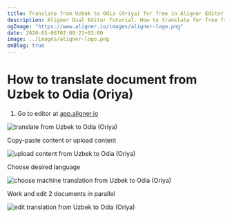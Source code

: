 ```yaml
---
title: Translate from Uzbek to Odia (Oriya) for free in Aligner Editor
description: Aligner Dual Editor Tutorial. How to translate for free from Uzbek to Odia (Oriya). Aligner is multilingual document management platform. 
ogImage: "https://www.aligner.io/images/aligner-logo.png"
date: 2020-05-06T07:09:21+03:00
image: ../images/aligner-logo.png
onBlog: true
---
```


# How to translate document from Uzbek to Odia (Oriya)

1. Go to editor at [app.aligner.io](https://app.aligner.io "Aligner App web page")

![translate from Uzbek to Odia (Oriya)](../aligner-blank-editor.png "translate from Uzbek to Odia (Oriya)")

Copy-paste content or upload content

![upload content from Uzbek to Odia (Oriya)](../aligner-uploaded-document.png "upload content from Uzbek to Odia (Oriya)")

Choose desired language

![choose machine translation from Uzbek to Odia (Oriya)](../aligner-language-dropdown.png "choose machine translation from Uzbek to Odia (Oriya)")

Work and edit 2 documents in parallel

![edit translation from Uzbek to Odia (Oriya)](../aligner-double-sitded-editor.png "edit translation from Uzbek to Odia (Oriya)")

